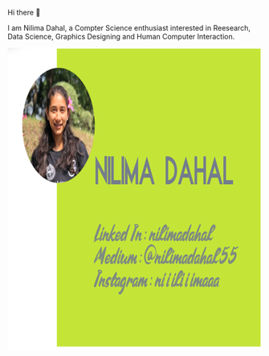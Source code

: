 Hi there 👋


I am Nilima Dahal, a Compter Science enthusiast interested in Reesearch, Data Science, Graphics Designing and Human Computer Interaction.

<img src="header.png" width="1000" height="600"></img>

<!--
**niiliimaa/niiliimaa** is a ✨ _special_ ✨ repository because its `README.md` (this file) appears on your GitHub profile.

Here are some ideas to get you started:

- 🔭 I’m currently working on ...
- 🌱 I’m currently learning ...
- 👯 I’m looking to collaborate on ...
- 🤔 I’m looking for help with ...
- 💬 Ask me about ...
- 📫 How to reach me: ...
- 😄 Pronouns: ...
- ⚡ Fun fact: ...
-->
